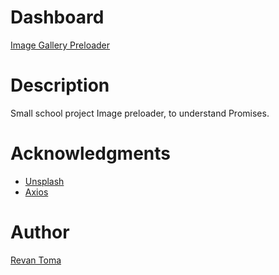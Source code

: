 # Dashboard

[Image Gallery Preloader](https://revantoma.github.io/Image-Preloader/)

# Description

Small school project Image preloader, to understand Promises.

# Acknowledgments

- [Unsplash](https://unsplash.com/)
- [Axios](https://axios-http.com/docs/intro/)

# Author

[Revan Toma](https://github.com/RevanToma)
